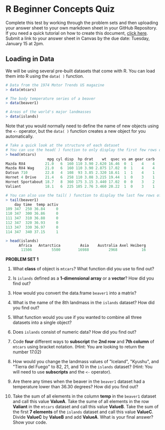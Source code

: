# R Beginner Concepts Quiz

Complete this test by working through the problem sets and then uploading your answer sheet to your own markdown sheet in your GitHub Repository. If you need a quick tutorial on how to create this document, [click here](/GitTutorial.md). Submit a link to your answer sheet in Canvas by the due date: Tuesday, January 15 at 2pm.

## Loading in Data

We will be using several pre-built datasets that come with R. You can load them into R using the ````data( )```` function.

````R
# Data from the 1974 Motor Trends US magazine
> data(mtcars)

# The body temperature series of a beaver
> data(beaver1)

# Areas of the world's major landmasses
> data(islands)
````

Note that you would normally need to define the name of new objects using the ````<-```` operator, but the ````data( )```` function creates a new object for you automatically.

````R
# Take a quick look at the structure of each dataset
# You can use the head( ) function to only display the first few rows of each dataset
> head(mtcars)
                   mpg cyl disp  hp drat    wt  qsec vs am gear carb
Mazda RX4         21.0   6  160 110 3.90 2.620 16.46  0  1    4    4
Mazda RX4 Wag     21.0   6  160 110 3.90 2.875 17.02  0  1    4    4
Datsun 710        22.8   4  108  93 3.85 2.320 18.61  1  1    4    1
Hornet 4 Drive    21.4   6  258 110 3.08 3.215 19.44  1  0    3    1
Hornet Sportabout 18.7   8  360 175 3.15 3.440 17.02  0  0    3    2
Valiant           18.1   6  225 105 2.76 3.460 20.22  1  0    3    1

# You can also use the tail( ) function to display the last few rows of the dataset
> tail(beaver1)
    day time  temp activ
109 347  250 36.84     0
110 347  300 36.86     0
111 347  310 36.88     0
112 347  320 36.93     0
113 347  330 36.97     0
114 347  340 37.15     1

> head(islands)
      Africa   Antarctica         Asia    Australia Axel Heiberg 
       11506         5500        16988         2968           16 
````
**PROBLEM SET 1**

1. What **class** of object is ````mtcars````? What function did you use to find out?

2. Is ````islands```` defined as a **1-dimensional array** or a **vector**? How did you find out?

3. How would you convert the data.frame ````beaver1```` into a matrix?

4. What is the name of the 8th landmass in the ````islands```` dataset? How did you find out?

5. What function would you use if you wanted to combine all three datasets into a single object?

6. Does ````islands```` consist of numeric data? How did you find out?

7. Code **four** different ways to **subscript** the **2nd row** and **7th column** of ````mtcars```` using bracket notation. (Hint: You are looking to return the number 17.02)

8. How would you change the landmass values of "Iceland", "Kyushu", and "Tierra del Fuego" to 82, 21, and 10 in the ````islands```` dataset? (Hint: You will need to use **subscripts** and the ````<-```` operator).

9. Are there any times when the beaver in the ````beaver1```` dataset had a temperature lower than 36.30 degrees? How did you find out?

10. Take the sum of all elements in the column **temp** in the ````beaver1```` dataset and call this value **ValueA**. Take the sume of all elements in the row **Valiant** in the ````mtcars```` dataset and call this value **ValueB**. Take the sum of the first **7 elements** of the ````islands```` dataset and call this value **ValueC**. Divide **ValueC** by **ValueB** and add **ValueA**. What is your final answer? Show your code.
